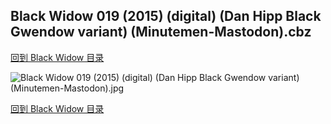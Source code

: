 ## Black Widow 019 (2015) (digital) (Dan Hipp Black Gwendow variant) (Minutemen-Mastodon).cbz


[回到 Black Widow 目录](https://github.com/alicewish/markdown/blob/master/series/Black-Widow.md)


![Black Widow 019 (2015) (digital) (Dan Hipp Black Gwendow variant) (Minutemen-Mastodon).jpg](https://wx1.sinaimg.cn/large/6a9fdecaly1fr0sdimhpkj21kw2ed7wi.jpg)

[回到 Black Widow 目录](https://github.com/alicewish/markdown/blob/master/series/Black-Widow.md)

